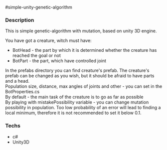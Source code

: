 #simple-unity-genetic-algorithm
<h3>Description</h3>

This is simple genetic-algorithm with mutation, based on unity 3D engine.

You have got a creature, witch must have:
<ul>
	<li>BotHead - the part by which it is determined whether the creature has reached the goal or not</li>
	<li>BotPart - the part, which have controlled joint
</ul>
In the prefabs directory you can find creature's prefab. The creature's prefab can be changed as you wish, but it should be afraid to have parts and a head. 
<br>
Population size, distance, max angles of joints and other - you can set in the BotProperties.cs
<br>
By default - the main task of the creature is to go as far as possible
<br> 
By playing with mistakePossibility variable - you can change mutation possibility in population. Too low probability of an error will lead to finding 
a local minimum, therefore it is not recommended to set it below 0.1.

<h3>Techs</h3>
<ul>
	<li>c#</li>
	<li>Unity3D</li>
<ul>